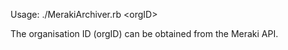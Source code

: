 
Usage: ./MerakiArchiver.rb \<orgID\>

The organisation ID (orgID) can be obtained from the Meraki API.
